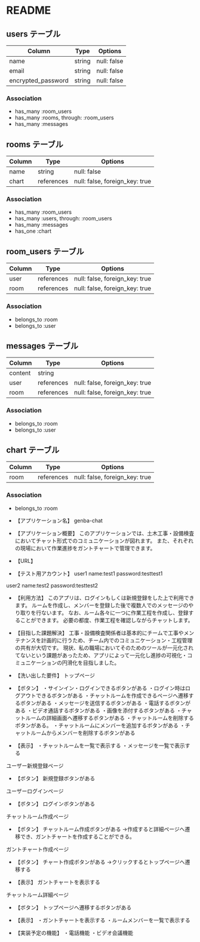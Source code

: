 # README

## users テーブル

| Column             | Type   | Options     |
| ------------------ | ------ | ----------- |
| name               | string | null: false |
| email              | string | null: false |
| encrypted_password | string | null: false |

### Association

- has_many :room_users
- has_many :rooms, through: :room_users
- has_many :messages

## rooms テーブル

| Column | Type       | Options                        |
| ------ | ---------- | ------------------------------ |
| name   | string     | null: false                    |
| chart  | references | null: false, foreign_key: true |

### Association

- has_many :room_users
- has_many :users, through: :room_users
- has_many :messages
- has_one  :chart

## room_users テーブル

| Column | Type       | Options                        |
| ------ | ---------- | ------------------------------ |
| user   | references | null: false, foreign_key: true |
| room   | references | null: false, foreign_key: true |

### Association

- belongs_to :room
- belongs_to :user

## messages テーブル

| Column  | Type       | Options                        |
| ------- | ---------- | ------------------------------ |
| content | string     |                                |
| user    | references | null: false, foreign_key: true |
| room    | references | null: false, foreign_key: true |

### Association

- belongs_to :room
- belongs_to :user

## chart テーブル

| Column | Type       | Options                        |
| ------ | ---------- | ------------------------------ |
| room   | references | null: false, foreign_key: true |

### Association

- belongs_to :room

* 【アプリケーション名】
genba-chat

* 【アプリケーション概要】
このアプリケーションでは、土木工事・設備検査においてチャット形式でのコミュニケーションが図れます。
また、それぞれの現場において作業進捗をガントチャートで管理できます。

* 【URL】

* 【テスト用アカウント】
user1
name:test1
password:testtest1

user2
name:test2
password:testtest2

* 【利用方法】
このアプリは、ログインもしくは新規登録をした上で利用できます。
ルームを作成し、メンバーを登録した後で複数人でのメッセージのやり取りを行ないます。
なお、ルーム各々に一つに作業工程を作成し、登録することができます。
必要の都度、作業工程を確認しながらチャットします。

* 【目指した課題解決】
工事・設備検査関係者は基本的にチームで工事やメンテナンスを計画的に行うため、チーム内でのコミュニケーション・工程管理の共有が大切です。
現状、私の職場においてそのためのツールが一元化されてないという課題があったため、アプリによって一元化し進捗の可視化・コミュニケーションの円滑化を目指しました。

* 【洗い出した要件】
トップページ
* 【ボタン】
・サインイン・ログインできるボタンがある
・ログイン時はログアウトできるボタンがある
・チャットルームを作成できるページへ遷移するボタンがある
・メッセージを送信するボタンがある
・電話するボタンがある
・ビデオ通話するボタンがある
・画像を添付するボタンがある
・チャットルームの詳細画面へ遷移するボタンがある
・チャットルームを削除するボタンがある。
・チャットルームにメンバーを追加するボタンがある
・チャットルームからメンバーを削除するボタンがある

* 【表示】
・チャットルームを一覧で表示する
・メッセージを一覧で表示する


ユーザー新規登録ページ
* 【ボタン】
新規登録ボタンがある


ユーザーログインページ
* 【ボタン】
ログインボタンがある

チャットルーム作成ページ
* 【ボタン】
チャットルーム作成ボタンがある
→作成すると詳細ページへ遷移でき、ガントチャートを作成することができる。

ガントチャート作成ページ
* 【ボタン】
チャート作成ボタンがある
→クリックするとトップページへ遷移する

* 【表示】
ガントチャートを表示する

チャットルーム詳細ページ
* 【ボタン】
トップページへ遷移するボタンがある

* 【表示】
・ガントチャートを表示する
・ルームメンバーを一覧で表示する


* 【実装予定の機能】
・電話機能
・ビデオ会議機能
